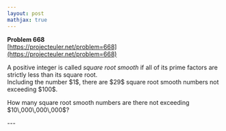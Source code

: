 ```yaml
---
layout: post
mathjax: true
---
```

**Problem 668**  
[https://projecteuler.net/problem=668](https://projecteuler.net/problem=668)

<p>
A positive integer is called <i>square root smooth</i> if all of its prime factors are strictly less than its square root.<br />
Including the number $1$, there are $29$ square root smooth numbers not exceeding $100$.
</p>
<p>
How many square root smooth numbers are there not exceeding $10\,000\,000\,000$?</p>
---
